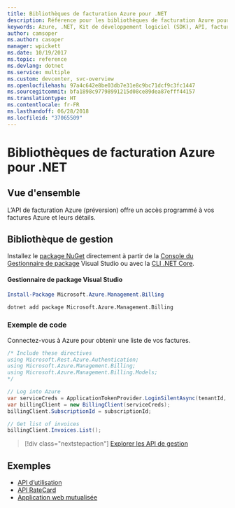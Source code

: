 ```yaml
---
title: Bibliothèques de facturation Azure pour .NET
description: Référence pour les bibliothèques de facturation Azure pour .NET
keywords: Azure, .NET, Kit de développement logiciel (SDK), API, facturation
author: camsoper
ms.author: casoper
manager: wpickett
ms.date: 10/19/2017
ms.topic: reference
ms.devlang: dotnet
ms.service: multiple
ms.custom: devcenter, svc-overview
ms.openlocfilehash: 97a4c642e8be03db7e31e8c9bc71dcf9c3fc1447
ms.sourcegitcommit: bfa1898c97798991215d08ce89dea87efff44157
ms.translationtype: HT
ms.contentlocale: fr-FR
ms.lasthandoff: 06/28/2018
ms.locfileid: "37065509"
---
```

# <a name="azure-billing-libraries-for-net"></a>Bibliothèques de facturation Azure pour .NET

## <a name="overview"></a>Vue d'ensemble

L’API de facturation Azure (préversion) offre un accès programmé à vos factures Azure et leurs détails.

## <a name="management-library"></a>Bibliothèque de gestion

Installez le [package NuGet](https://www.nuget.org/packages/Microsoft.Azure.Management.Billing) directement à partir de la [Console du Gestionnaire de package][PackageManager] Visual Studio ou avec la [CLI .NET Core][DotNetCLI].

#### <a name="visual-studio-package-manager"></a>Gestionnaire de package Visual Studio

```powershell
Install-Package Microsoft.Azure.Management.Billing
```

```bash
dotnet add package Microsoft.Azure.Management.Billing
```

### <a name="code-example"></a>Exemple de code

Connectez-vous à Azure pour obtenir une liste de vos factures.

```csharp
/* Include these directives
using Microsoft.Rest.Azure.Authentication;
using Microsoft.Azure.Management.Billing;
using Microsoft.Azure.Management.Billing.Models;
*/

// Log into Azure
var serviceCreds = ApplicationTokenProvider.LoginSilentAsync(tenantId, clientId, secret);
var billingClient = new BillingClient(serviceCreds);
billingClient.SubscriptionId = subscriptionId;

// Get list of invoices
billingClient.Invoices.List();
```

> [!div class="nextstepaction"]
> [Explorer les API de gestion](/dotnet/api/overview/azure/billing/management)

## <a name="samples"></a>Exemples

* [API d’utilisation](https://github.com/Azure-Samples/billing-dotnet-usage-api)
* [API RateCard](https://github.com/Azure-Samples/billing-dotnet-ratecard-api)
* [Application web mutualisée](https://github.com/Azure-Samples/billing-dotnet-webapp-multitenant)

[PackageManager]: https://docs.microsoft.com/nuget/tools/package-manager-console
[DotNetCLI]: https://docs.microsoft.com/dotnet/core/tools/dotnet-add-package
